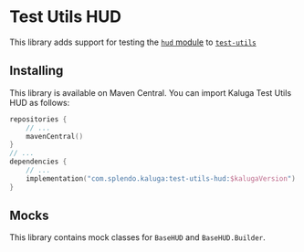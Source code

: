 # Test Utils HUD

This library adds support for testing the [`hud` module](../hud) to [`test-utils`](../test-utils-base)

## Installing
This library is available on Maven Central. You can import Kaluga Test Utils HUD as follows:

```kotlin
repositories {
    // ...
    mavenCentral()
}
// ...
dependencies {
    // ...
    implementation("com.splendo.kaluga:test-utils-hud:$kalugaVersion")
}
```

## Mocks
This library contains mock classes for `BaseHUD` and `BaseHUD.Builder`.
